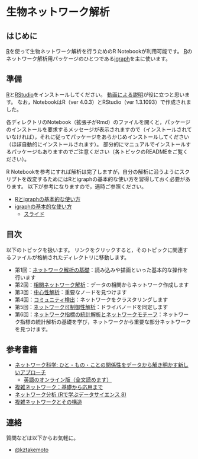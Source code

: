 # 生物ネットワーク解析

## はじめに
[R](https://www.r-project.org)を使って生物ネットワーク解析を行うためのR Notebookが利用可能です。
[R](https://www.r-project.org)のネットワーク解析用パッケージのひとつである[igraph](https://igraph.org/r/)を主に使います。

## 準備
[R](https://www.r-project.org)と[RStudio](https://rstudio.com)をインストールしてください。
[動画による説明](https://www.youtube.com/results?search_query=rstudio+インストール)が役に立つと思います。
なお，NotebookはR（ver 4.0.3）とRStudio（ver 1.3.1093）で作成されました。

各ディレクトリのNotebook（拡張子がRmd）のファイルを開くと，パッケージのインストールを要求するメッセージが表示されますので（インストールされていなければ），それに従ってパッケージをあらかじめインストールしてください（ほぼ自動的にインストールされます）。
部分的にマニュアルでインストールするパッケージもありますのでご注意ください（各トピックのREADMEをご覧ください）。

R Notebookを参考にすれば解析は完了しますが，自分の解析に沿うようにスクリプトを改変するためにはRとigraphの基本的な使い方を習得しておく必要があります。
以下が参考になりますので，適時ご参照ください。
* [Rとigraphの基本的な使い方](http://www.nemotos.net/igraph-tutorial/NetSciX_2016_Workshop_ja.html)
* [igraphの基本的な使い方](https://sites.google.com/site/kztakemoto/r-seminar-on-igraph---supplementary-information)
  * [スライド](https://www.slideshare.net/kztakemoto/r-seminar-on-igraph)

## 目次
以下のトピックを扱います。
リンクをクリックすると，そのトピックに関連するファイルが格納されたディレクトリに移動します。
* 第1回：[ネットワーク解析の基礎](basic)：読み込みや描画といった基本的な操作を行います
* 第2回：[相関ネットワーク解析](correlation_networks)：データの相関からネットワーク作成します
* 第3回：[中心性解析](centrality_analysis)：重要なノードを見つけます
* 第4回：[コミュニティ検出](community_detection)：ネットワークをクラスタリングします
* 第5回：[ネットワーク可制御性解析](network_controllability)：ドライバノードを同定します
* 第6回：[ネットワーク指標の統計解析とネットワークモチーフ](network_motifs)：ネットワーク指標の統計解析の基礎を学び，ネットワークから重要な部分ネットワークを見つけます。

## 参考書籍
* [ネットワーク科学: ひと・もの・ことの関係性をデータから解き明かす新しいアプローチ](https://www.amazon.co.jp/dp/4320124472/ref=cm_sw_r_tw_dp_x_ag4RFb65A3X6N)
  * [英語のオンライン版（全文読めます）](http://networksciencebook.com)
* [複雑ネットワーク：基礎から応用まで](https://www.amazon.co.jp/dp/4764903636/ref=cm_sw_r_tw_dp_ph4RFb6XKK3M2?_x_encoding=UTF8&psc=1)
* [ネットワーク分析 (Rで学ぶデータサイエンス 8)](https://www.amazon.co.jp/dp/4320019288/ref=cm_sw_r_tw_dp_x_qi4RFbJGM8RF8)
* [複雑ネットワークとその構造](https://www.amazon.co.jp/dp/4320110536/ref=cm_sw_r_tw_dp_x_aj4RFb2WW2EVW)

## 連絡
質問などは以下からお気軽に。
* [@kztakemoto](https://twitter.com/kztakemoto)